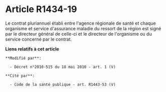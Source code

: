 # Article R1434-19

Le contrat pluriannuel établi entre l'agence régionale de santé et chaque organisme et service d'assurance maladie du ressort
de la région est signé par le directeur général de celle-ci et le directeur de l'organisme ou du service concerné par le
contrat.

**Liens relatifs à cet article**

	**Modifié par**:

	  - Décret n°2010-515 du 18 mai 2010 - art. 1 (V)

	**Cité par**:

	  - Code de la santé publique - art. R1443-53 (V)
